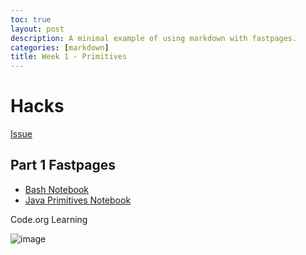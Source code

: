 ```yaml
---
toc: true
layout: post
description: A minimal example of using markdown with fastpages.
categories: [markdown]
title: Week 1 - Primitives
---
```


# Hacks

[Issue](https://github.com/SanjayB06/tri1fastpages/issues/3)

## Part 1 Fastpages

- [Bash Notebook](https://sanjayb06.github.io/tri1fastpages/2022/08/28/Bash-Notebook.html)
- [Java Primitives Notebook](https://sanjayb06.github.io/tri1fastpages/2022/08/28/Primitives-Notebook.html)

Code.org Learning

![image](https://user-images.githubusercontent.com/70538669/187106991-55da1602-67e4-48f7-9e1c-788aed3258b4.png)
